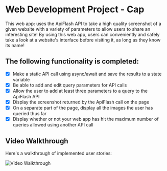 # Web Development Project - Cap
This web app: uses the ApiFlash API to take a high quality screenshot of a given website with a variety of parameters to allow users to share an interesting site! 
By using this web app, users can conveniently and safely take a look at a website's interface before visiting it, as long as they know its name!

## The following functionality is completed:

- [x] Make a static API call using async/await and save the results to a state variable
- [x] Be able to add and edit query parameters for API calls
- [x] Allow the user to add at least three parameters to a query to the ApiFlash API
- [x] Display the screenshot returned by the ApiFlash call on the page
- [x] On a separate part of the page, display all the images the user has queried thus far
- [x] Display whether or not your web app has hit the maximum number of queries allowed using another API call

## Video Walkthrough

Here's a walkthrough of implemented user stories:

<img src='walkthrough.gif' title='Video Walkthrough' width='' alt='Video Walkthrough' />

